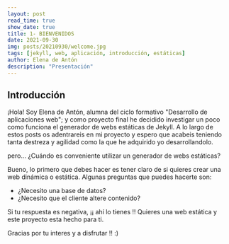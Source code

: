 ```yaml
---
layout: post
read_time: true
show_date: true
title: 1- BIENVENIDOS
date: 2021-09-30
img: posts/20210930/welcome.jpg
tags: [jekyll, web, aplicación, introducción, estáticas]
author: Elena de Antón
description: "Presentación"
---
```


## Introducción


¡Hola! Soy Elena de Antón, alumna del ciclo formativo "Desarrollo de aplicaciones web"; y como proyecto final he decidido investigar un poco como funciona el generador de webs estáticas de Jekyll.
A lo largo de estos posts os adentrareis en mi proyecto y espero que acabeis teniendo tanta destreza y agilidad como la que he adquirido yo desarrollandolo.

pero... ¿Cuándo es conveniente utilizar un generador de webs estáticas?

Bueno, lo primero que debes hacer es tener claro de si quieres crear una web dinámica o estática. Algunas preguntas que puedes hacerte son:

- ¿Necesito una base de datos?
- ¿Necesito que el cliente altere contenido?
  
Si tu respuesta es negativa, ¡¡ ahí lo tienes !! Quieres una web estática y este proyecto esta hecho para ti.

Gracias por tu interes y a disfrutar !! :)
